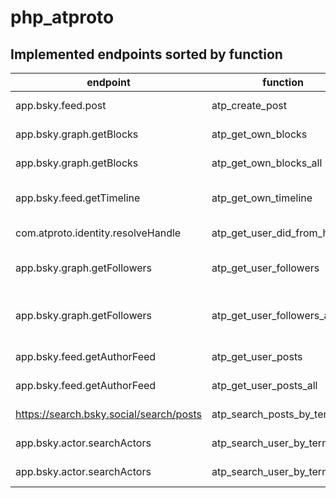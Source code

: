 # php_atproto

## Implemented endpoints sorted by function

| endpoint                                | function                     | description                                                                            |
| --------------------------------------- | ---------------------------- | -------------------------------------------------------------------------------------- |
| app.bsky.feed.post                      | atp_create_post              | Creates a post on the own feed                                                         |
| app.bsky.graph.getBlocks                | atp_get_own_blocks           | Returns ALL blocks of the current used account                                         |
| app.bsky.graph.getBlocks                | atp_get_own_blocks_all       | Returns ALL blocks of the current used account                                         |
| app.bsky.feed.getTimeline               | atp_get_own_timeline         | returns the number of entries defined from the own timeline                            |
| com.atproto.identity.resolveHandle      | atp_get_user_did_from_handle | returns the did of a given handle (f.e. schnoog.eu)                                    |
| app.bsky.graph.getFollowers             | atp_get_user_followers       | atp_get_user_followers returns the followers of a user handle (limited)                |
| app.bsky.graph.getFollowers             | atp_get_user_followers_all   | atp_get_user_followers_all returns ALL the followers of a user handle in a handy array |
| app.bsky.feed.getAuthorFeed             | atp_get_user_posts           | get posts from the feed of a user                                                      |
| app.bsky.feed.getAuthorFeed             | atp_get_user_posts_all       | get ALL posts from the feed of a user                                                  |
| https://search.bsky.social/search/posts | atp_search_posts_by_term     | Search posts by searchterm - non API call                                              |
| app.bsky.actor.searchActors             | atp_search_user_by_term      | Returns ALL persons / actors for a search term                                         |
| app.bsky.actor.searchActors             | atp_search_user_by_termAll   | Returns ALL persons / actors for a search term                                         |
